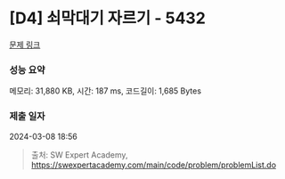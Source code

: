 # [D4] 쇠막대기 자르기 - 5432 

[문제 링크](https://swexpertacademy.com/main/code/problem/problemDetail.do?contestProbId=AWVl47b6DGMDFAXm) 

### 성능 요약

메모리: 31,880 KB, 시간: 187 ms, 코드길이: 1,685 Bytes

### 제출 일자

2024-03-08 18:56



> 출처: SW Expert Academy, https://swexpertacademy.com/main/code/problem/problemList.do